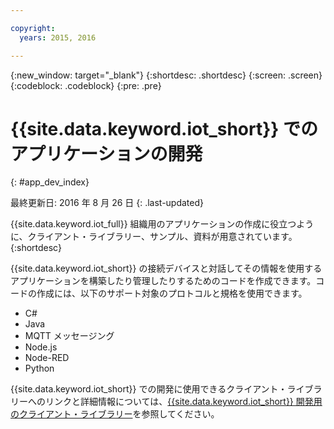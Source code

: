 ```yaml
---

copyright:
  years: 2015, 2016

---
```


{:new_window: target="_blank"}
{:shortdesc: .shortdesc}
{:screen: .screen}
{:codeblock: .codeblock}
{:pre: .pre}

# {{site.data.keyword.iot_short}} でのアプリケーションの開発
{: #app_dev_index}

最終更新日: 2016 年 8 月 26 日
{: .last-updated}

{{site.data.keyword.iot_full}} 組織用のアプリケーションの作成に役立つように、クライアント・ライブラリー、サンプル、資料が用意されています。
{:shortdesc}

{{site.data.keyword.iot_short}} の接続デバイスと対話してその情報を使用するアプリケーションを構築したり管理したりするためのコードを作成できます。コードの作成には、以下のサポート対象のプロトコルと規格を使用できます。

- C#
- Java
- MQTT メッセージング
- Node.js
- Node-RED
- Python

{{site.data.keyword.iot_short}} での開発に使用できるクライアント・ライブラリーへのリンクと詳細情報については、[{{site.data.keyword.iot_short}} 開発用のクライアント・ライブラリー](../iot_platform_client_lib.html)を参照してください。
